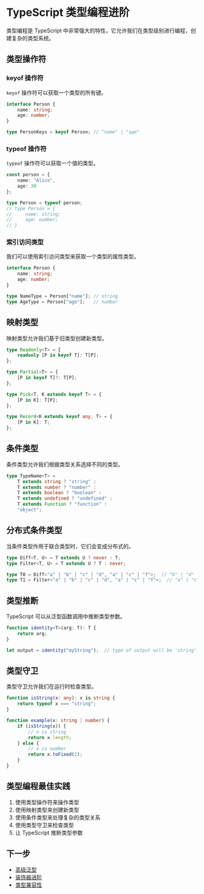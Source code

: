 # TypeScript 类型编程进阶

类型编程是 TypeScript 中非常强大的特性，它允许我们在类型级别进行编程，创建复杂的类型系统。

## 类型操作符

### keyof 操作符

`keyof` 操作符可以获取一个类型的所有键。

```typescript
interface Person {
    name: string;
    age: number;
}

type PersonKeys = keyof Person; // "name" | "age"
```

### typeof 操作符

`typeof` 操作符可以获取一个值的类型。

```typescript
const person = {
    name: "Alice",
    age: 30
};

type Person = typeof person;
// type Person = {
//     name: string;
//     age: number;
// }
```

### 索引访问类型

我们可以使用索引访问类型来获取一个类型的属性类型。

```typescript
interface Person {
    name: string;
    age: number;
}

type NameType = Person["name"]; // string
type AgeType = Person["age"];   // number
```

## 映射类型

映射类型允许我们基于旧类型创建新类型。

```typescript
type Readonly<T> = {
    readonly [P in keyof T]: T[P];
};

type Partial<T> = {
    [P in keyof T]?: T[P];
};

type Pick<T, K extends keyof T> = {
    [P in K]: T[P];
};

type Record<K extends keyof any, T> = {
    [P in K]: T;
};
```

## 条件类型

条件类型允许我们根据类型关系选择不同的类型。

```typescript
type TypeName<T> =
    T extends string ? "string" :
    T extends number ? "number" :
    T extends boolean ? "boolean" :
    T extends undefined ? "undefined" :
    T extends Function ? "function" :
    "object";
```

## 分布式条件类型

当条件类型作用于联合类型时，它们会变成分布式的。

```typescript
type Diff<T, U> = T extends U ? never : T;
type Filter<T, U> = T extends U ? T : never;

type T0 = Diff<"a" | "b" | "c" | "d", "a" | "c" | "f">;  // "b" | "d"
type T1 = Filter<"a" | "b" | "c" | "d", "a" | "c" | "f">;  // "a" | "c"
```

## 类型推断

TypeScript 可以从泛型函数调用中推断类型参数。

```typescript
function identity<T>(arg: T): T {
    return arg;
}

let output = identity("myString");  // type of output will be 'string'
```

## 类型守卫

类型守卫允许我们在运行时检查类型。

```typescript
function isString(x: any): x is string {
    return typeof x === "string";
}

function example(x: string | number) {
    if (isString(x)) {
        // x is string
        return x.length;
    } else {
        // x is number
        return x.toFixed(2);
    }
}
```

## 类型编程最佳实践

1. 使用类型操作符来操作类型
2. 使用映射类型来创建新类型
3. 使用条件类型来处理复杂的类型关系
4. 使用类型守卫来检查类型
5. 让 TypeScript 推断类型参数

## 下一步

- [高级泛型](./05-advanced-generics.md)
- [装饰器进阶](./04-advanced-decorators.md)
- [类型兼容性](./03-type-compatibility.md) 